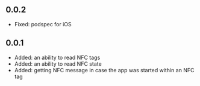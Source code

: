 ## 0.0.2

* Fixed: podspec for iOS

## 0.0.1

* Added: an ability to read NFC tags
* Added: an ability to read NFC state
* Added: getting NFC message in case the app was started within an NFC tag

